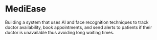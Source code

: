 # MediEase
Building a system that uses AI and face recognition techniques to track doctor availability, book appointments, and send alerts to patients if their doctor is unavailable thus avoiding long waiting times.
